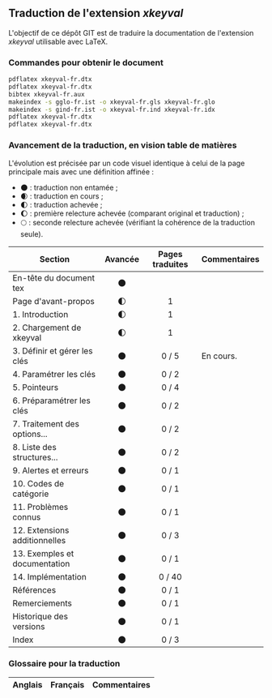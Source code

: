 ## Traduction de l'extension *xkeyval*

L'objectif de ce dépôt GIT est de traduire la documentation de l'extension *xkeyval* utilisable avec LaTeX.

### Commandes pour obtenir le document

```bash
pdflatex xkeyval-fr.dtx
pdflatex xkeyval-fr.dtx
bibtex xkeyval-fr.aux
makeindex -s gglo-fr.ist -o xkeyval-fr.gls xkeyval-fr.glo
makeindex -s gind-fr.ist -o xkeyval-fr.ind xkeyval-fr.idx
pdflatex xkeyval-fr.dtx
pdflatex xkeyval-fr.dtx
```

### Avancement de la traduction, en vision table de matières

L'évolution est précisée par un code visuel identique à celui de la page principale mais avec une définition affinée :

- :new_moon: : traduction non entamée ;
- :waxing_crescent_moon: : traduction en cours ;
- :first_quarter_moon: : traduction achevée ;
- :waxing_gibbous_moon: : première relecture achevée (comparant original et traduction) ; 
- :full_moon: : seconde relecture achevée (vérifiant la cohérence de la traduction seule).

Section                       | Avancée                | Pages traduites | Commentaires 
----------------------------- | :--------------------: | :-------------: | -------------------------
En-tête du document tex       | :new_moon:             |                 |
Page d'avant-propos           | :first_quarter_moon:   | 1               | 
1. Introduction               | :first_quarter_moon:   | 1               |
2. Chargement de xkeyval      | :first_quarter_moon:   | 1               |  
3. Définir et gérer les clés  | :new_moon:             | 0 / 5           | En cours.
4. Paramétrer les clés        | :new_moon:             | 0 / 2           |
5. Pointeurs                  | :new_moon:             | 0 / 4           |
6. Préparamétrer les clés     | :new_moon:             | 0 / 2           |
7. Traitement des options...  | :new_moon:             | 0 / 2           |
8. Liste des structures...    | :new_moon:             | 0 / 2           |
9. Alertes et erreurs         | :new_moon:             | 0 / 1           |
10. Codes de catégorie        | :new_moon:             | 0 / 1           |
11. Problèmes connus          | :new_moon:             | 0 / 1           |
12. Extensions additionnelles | :new_moon:             | 0 / 3           |
13. Exemples et documentation | :new_moon:             | 0 / 1           |
14. Implémentation            | :new_moon:             | 0 / 40          |
Références                    | :new_moon:             | 0 / 1           | 
Remerciements                 | :new_moon:             | 0 / 1           | 
Historique des versions       | :new_moon:             | 0 / 1           |
Index                         | :new_moon:             | 0 / 3           |

### Glossaire pour la traduction

Anglais                   | Français                                          | Commentaires 
------------------------- | ------------------------------------------------- | -------------------------------
